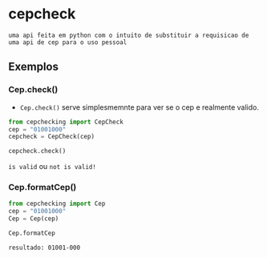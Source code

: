 # cepcheck

```
uma api feita em python com o intuito de substituir a requisicao de uma api de cep para o uso pessoal
```

## Exemplos

### Cep.check()
* `Cep.check()` serve simplesmemnte para ver se o cep e realmente valido.
```python
from cepchecking import CepCheck
cep = "01001000"
cepcheck = CepCheck(cep)

cepcheck.check()
```
`is valid` ou `not is valid!`

### Cep.formatCep()
```python
from cepchecking import Cep
cep = "01001000"
Cep = Cep(cep)

Cep.formatCep
```
`resultado: 01001-000`
